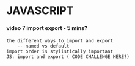 # JAVASCRIPT

#### video 7 import export - 5 mins?

    the different ways to import and export
        -- named vs default
    import order is stylistically important
    JS: import and export ( CODE CHALLENGE HERE?)
